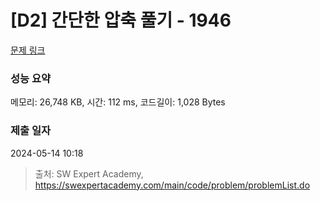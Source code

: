 # [D2] 간단한 압축 풀기 - 1946 

[문제 링크](https://swexpertacademy.com/main/code/problem/problemDetail.do?contestProbId=AV5PmkDKAOMDFAUq) 

### 성능 요약

메모리: 26,748 KB, 시간: 112 ms, 코드길이: 1,028 Bytes

### 제출 일자

2024-05-14 10:18



> 출처: SW Expert Academy, https://swexpertacademy.com/main/code/problem/problemList.do